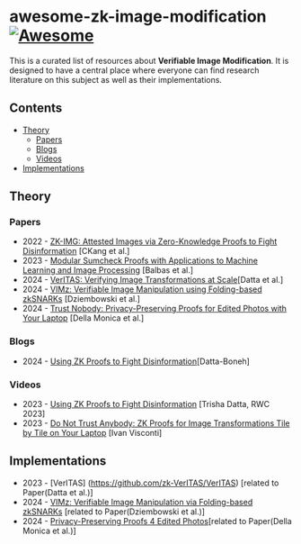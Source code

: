 # awesome-zk-image-modification [![Awesome](https://cdn.rawgit.com/sindresorhus/awesome/d7305f38d29fed78fa85652e3a63e154dd8e8829/media/badge.svg)](https://github.com/sindresorhus/awesome)

This is a curated list of resources about **Verifiable Image Modification**. It is designed to have a central place where everyone can find research literature on this subject as well as their implementations.


## Contents

- [Theory](#theory)
	- [Papers](#introductory-papers)
	- [Blogs](#blogs)
	- [Videos](#videos)
- [Implementations](#implementations)  


## Theory

### Papers
- 2022 - [ZK-IMG: Attested Images via Zero-Knowledge Proofs to Fight Disinformation](https://arxiv.org/abs/1109.6882) [CKang et al.]
- 2023 - [Modular Sumcheck Proofs with Applications to Machine Learning and Image Processing](https://dl.acm.org/doi/pdf/10.1145/3576915.3623160) [Balbas et al.]
- 2024 - [VerITAS: Verifying Image Transformations at Scale](https://eprint.iacr.org/2024/1066.pdf)[Datta et al.]
- 2024 - [VIMz: Verifiable Image Manipulation using Folding-based zkSNARKs](https://eprint.iacr.org/2024/1063.pdf) [Dziembowski et al.]
- 2024 - [Trust Nobody: Privacy-Preserving Proofs for Edited Photos with Your Laptop](https://eprint.iacr.org/2024/1074) [Della Monica et al.]

### Blogs
- 2024 - [Using ZK Proofs to Fight Disinformation](https://medium.com/@boneh/using-zk-proofs-to-fight-disinformation-17e7d57fe52f)[Datta-Boneh]


### Videos
- 2023 - [Using ZK Proofs to Fight Disinformation](https://youtu.be/MwTK6ZQhOQg?t=2953) [Trisha Datta, RWC 2023]
- 2023 - [Do Not Trust Anybody: ZK Proofs for Image Transformations Tile by Tile on Your Laptop](https://www.youtube.com/watch?v=X8ebjijCTMA) [Ivan Visconti]

## Implementations
- 2023 - [VerITAS] (https://github.com/zk-VerITAS/VerITAS) [related to Paper(Datta et al.)]
- 2024 - [VIMz: Verifiable Image Manipulation via Folding-based zkSNARKs](https://github.com/zero-savvy/vimz) [related to Paper(Dziembowski et al.)]
- 2024 - [Privacy-Preserving Proofs 4 Edited Photos](https://github.com/PIERdemo/Privacy-PreservingProofs4EditedPhotos)[related to Paper(Della Monica et al.)]
